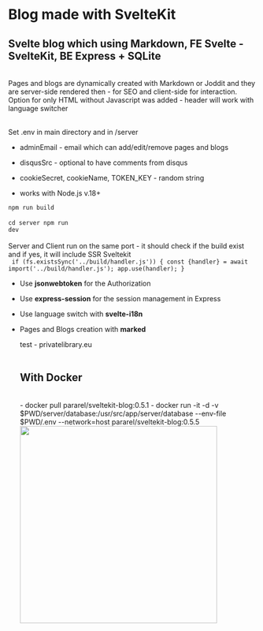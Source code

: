 # Blog made with SvelteKit

## Svelte blog which using Markdown, FE Svelte - SvelteKit, BE Express + SQLite

<br/>
Pages and blogs are dynamically created with Markdown or Joddit and they are server-side rendered then - for SEO and client-side for interaction. Option for only HTML without Javascript was added - header will work with language switcher 
<br/><br/>

Set .env in main directory and in /server

- adminEmail - email which can add/edit/remove pages and blogs
- disqusSrc - optional to have comments from disqus
- cookieSecret, cookieName, TOKEN_KEY - random string

- works with Node.js v.18+

<code>npm run build</code>
<br/><br/>
<code>cd server npm run dev</code>
<br/><br/>
Server and Client run on the same port - it should check if the build exist and if yes, it will include SSR Sveltekit
<br/>
` if (fs.existsSync('../build/handler.js')) { const {handler} = await import('../build/handler.js'); app.use(handler); }`

- Use **jsonwebtoken** for the Authorization
- Use **express-session** for the session management in Express
- Use language switch with **svelte-i18n**
- Pages and Blogs creation with **marked**
  <br>

  test - privatelibrary.eu
  <br/><br/>

  ## With Docker
   <br>
  - docker pull pararel/sveltekit-blog:0.5.1
  - docker run -it -d -v $PWD/server/database:/usr/src/app/server/database --env-file $PWD/.env --network=host pararel/sveltekit-blog:0.5.5

  <img width="400" src="https://res.cloudinary.com/dnpgh1vhi/image/upload/v1669123043/screenshot_2022-11-22_o_14.16.09_fofgol.png">
